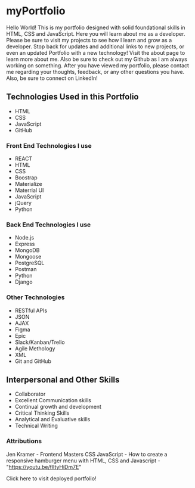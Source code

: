 # myPortfolio #
Hello World! This is my portfolio designed with solid foundational skills in HTML, CSS and JavaScript. Here you will learn about me as a developer. Please be sure to visit my projects to see how I learn and grow as a developer. Stop back for updates and additional links to new projects, or even an updated Portfolio with a new technology! Visit the about page to learn more about me. Also be sure to check out my Github as I am always working on something. After you have viewed my portfolio, please contact me regarding your thoughts, feedback, or any other questions you have. Also, be sure to connect on LinkedIn!

## Technologies Used in this Portfolio ##
* HTML
* CSS  
* JavaScript
* GitHub

### Front End Technologies I use ###
* REACT
* HTML
* CSS
* Boostrap
* Materialize
* Materrial UI
* JavaScript
* jQuery
* Python

### Back End Technologies I use ###
* Node.js
* Express
* MongoDB 
* Mongoose
* PostgreSQL
* Postman
* Python
* Django

### Other Technologies ###
* RESTful APIs
* JSON
* AJAX
* Figma
* Epic
* Slack/Kanban/Trello
* Agile Methology
* XML
* Git and GitHub

## Interpersonal and Other Skills ##
* Collaborator
* Excellent Communication skills
* Continual growth and development
* Critical Thinking Skills
* Analytical and Evaluative skills
* Technical Writing

### Attributions ###
Jen Kramer - Frontend Masters CSS
JavaScript - How to create a responsive hamburger menu with HTML, CSS and Javascript - "https://youtu.be/flItyHiDm7E"

Click here to visit deployed portfolio!

